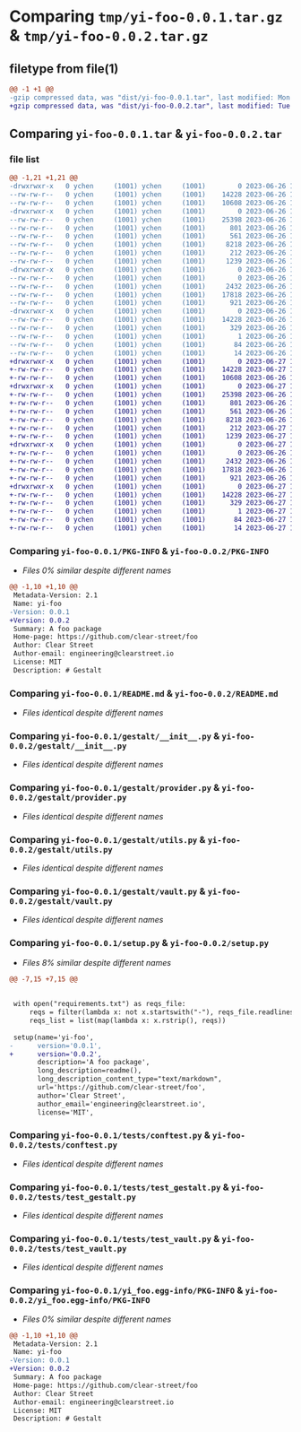 # Comparing `tmp/yi-foo-0.0.1.tar.gz` & `tmp/yi-foo-0.0.2.tar.gz`

## filetype from file(1)

```diff
@@ -1 +1 @@
-gzip compressed data, was "dist/yi-foo-0.0.1.tar", last modified: Mon Jun 26 13:54:51 2023, max compression
+gzip compressed data, was "dist/yi-foo-0.0.2.tar", last modified: Tue Jun 27 13:33:05 2023, max compression
```

## Comparing `yi-foo-0.0.1.tar` & `yi-foo-0.0.2.tar`

### file list

```diff
@@ -1,21 +1,21 @@
-drwxrwxr-x   0 ychen     (1001) ychen     (1001)        0 2023-06-26 13:54:51.960695 yi-foo-0.0.1/
--rw-rw-r--   0 ychen     (1001) ychen     (1001)    14228 2023-06-26 13:54:51.960695 yi-foo-0.0.1/PKG-INFO
--rw-rw-r--   0 ychen     (1001) ychen     (1001)    10608 2023-06-26 13:48:18.000000 yi-foo-0.0.1/README.md
-drwxrwxr-x   0 ychen     (1001) ychen     (1001)        0 2023-06-26 13:54:51.960695 yi-foo-0.0.1/gestalt/
--rw-rw-r--   0 ychen     (1001) ychen     (1001)    25398 2023-06-26 13:48:18.000000 yi-foo-0.0.1/gestalt/__init__.py
--rw-rw-r--   0 ychen     (1001) ychen     (1001)      801 2023-06-26 13:48:18.000000 yi-foo-0.0.1/gestalt/provider.py
--rw-rw-r--   0 ychen     (1001) ychen     (1001)      561 2023-06-26 13:48:18.000000 yi-foo-0.0.1/gestalt/utils.py
--rw-rw-r--   0 ychen     (1001) ychen     (1001)     8218 2023-06-26 13:48:18.000000 yi-foo-0.0.1/gestalt/vault.py
--rw-rw-r--   0 ychen     (1001) ychen     (1001)      212 2023-06-26 13:54:51.960695 yi-foo-0.0.1/setup.cfg
--rw-rw-r--   0 ychen     (1001) ychen     (1001)     1239 2023-06-26 13:54:43.000000 yi-foo-0.0.1/setup.py
-drwxrwxr-x   0 ychen     (1001) ychen     (1001)        0 2023-06-26 13:54:51.960695 yi-foo-0.0.1/tests/
--rw-rw-r--   0 ychen     (1001) ychen     (1001)        0 2023-06-26 13:48:18.000000 yi-foo-0.0.1/tests/__init__.py
--rw-rw-r--   0 ychen     (1001) ychen     (1001)     2432 2023-06-26 13:48:18.000000 yi-foo-0.0.1/tests/conftest.py
--rw-rw-r--   0 ychen     (1001) ychen     (1001)    17818 2023-06-26 13:48:18.000000 yi-foo-0.0.1/tests/test_gestalt.py
--rw-rw-r--   0 ychen     (1001) ychen     (1001)      921 2023-06-26 13:48:18.000000 yi-foo-0.0.1/tests/test_vault.py
-drwxrwxr-x   0 ychen     (1001) ychen     (1001)        0 2023-06-26 13:54:51.960695 yi-foo-0.0.1/yi_foo.egg-info/
--rw-rw-r--   0 ychen     (1001) ychen     (1001)    14228 2023-06-26 13:54:51.000000 yi-foo-0.0.1/yi_foo.egg-info/PKG-INFO
--rw-rw-r--   0 ychen     (1001) ychen     (1001)      329 2023-06-26 13:54:51.000000 yi-foo-0.0.1/yi_foo.egg-info/SOURCES.txt
--rw-rw-r--   0 ychen     (1001) ychen     (1001)        1 2023-06-26 13:54:51.000000 yi-foo-0.0.1/yi_foo.egg-info/dependency_links.txt
--rw-rw-r--   0 ychen     (1001) ychen     (1001)       84 2023-06-26 13:54:51.000000 yi-foo-0.0.1/yi_foo.egg-info/requires.txt
--rw-rw-r--   0 ychen     (1001) ychen     (1001)       14 2023-06-26 13:54:51.000000 yi-foo-0.0.1/yi_foo.egg-info/top_level.txt
+drwxrwxr-x   0 ychen     (1001) ychen     (1001)        0 2023-06-27 13:33:05.695760 yi-foo-0.0.2/
+-rw-rw-r--   0 ychen     (1001) ychen     (1001)    14228 2023-06-27 13:33:05.695760 yi-foo-0.0.2/PKG-INFO
+-rw-rw-r--   0 ychen     (1001) ychen     (1001)    10608 2023-06-26 13:48:18.000000 yi-foo-0.0.2/README.md
+drwxrwxr-x   0 ychen     (1001) ychen     (1001)        0 2023-06-27 13:33:05.691760 yi-foo-0.0.2/gestalt/
+-rw-rw-r--   0 ychen     (1001) ychen     (1001)    25398 2023-06-26 13:48:18.000000 yi-foo-0.0.2/gestalt/__init__.py
+-rw-rw-r--   0 ychen     (1001) ychen     (1001)      801 2023-06-26 13:48:18.000000 yi-foo-0.0.2/gestalt/provider.py
+-rw-rw-r--   0 ychen     (1001) ychen     (1001)      561 2023-06-26 13:48:18.000000 yi-foo-0.0.2/gestalt/utils.py
+-rw-rw-r--   0 ychen     (1001) ychen     (1001)     8218 2023-06-26 13:48:18.000000 yi-foo-0.0.2/gestalt/vault.py
+-rw-rw-r--   0 ychen     (1001) ychen     (1001)      212 2023-06-27 13:33:05.695760 yi-foo-0.0.2/setup.cfg
+-rw-rw-r--   0 ychen     (1001) ychen     (1001)     1239 2023-06-27 13:32:18.000000 yi-foo-0.0.2/setup.py
+drwxrwxr-x   0 ychen     (1001) ychen     (1001)        0 2023-06-27 13:33:05.691760 yi-foo-0.0.2/tests/
+-rw-rw-r--   0 ychen     (1001) ychen     (1001)        0 2023-06-26 13:48:18.000000 yi-foo-0.0.2/tests/__init__.py
+-rw-rw-r--   0 ychen     (1001) ychen     (1001)     2432 2023-06-26 13:48:18.000000 yi-foo-0.0.2/tests/conftest.py
+-rw-rw-r--   0 ychen     (1001) ychen     (1001)    17818 2023-06-26 13:48:18.000000 yi-foo-0.0.2/tests/test_gestalt.py
+-rw-rw-r--   0 ychen     (1001) ychen     (1001)      921 2023-06-26 13:48:18.000000 yi-foo-0.0.2/tests/test_vault.py
+drwxrwxr-x   0 ychen     (1001) ychen     (1001)        0 2023-06-27 13:33:05.695760 yi-foo-0.0.2/yi_foo.egg-info/
+-rw-rw-r--   0 ychen     (1001) ychen     (1001)    14228 2023-06-27 13:33:05.000000 yi-foo-0.0.2/yi_foo.egg-info/PKG-INFO
+-rw-rw-r--   0 ychen     (1001) ychen     (1001)      329 2023-06-27 13:33:05.000000 yi-foo-0.0.2/yi_foo.egg-info/SOURCES.txt
+-rw-rw-r--   0 ychen     (1001) ychen     (1001)        1 2023-06-27 13:33:05.000000 yi-foo-0.0.2/yi_foo.egg-info/dependency_links.txt
+-rw-rw-r--   0 ychen     (1001) ychen     (1001)       84 2023-06-27 13:33:05.000000 yi-foo-0.0.2/yi_foo.egg-info/requires.txt
+-rw-rw-r--   0 ychen     (1001) ychen     (1001)       14 2023-06-27 13:33:05.000000 yi-foo-0.0.2/yi_foo.egg-info/top_level.txt
```

### Comparing `yi-foo-0.0.1/PKG-INFO` & `yi-foo-0.0.2/PKG-INFO`

 * *Files 0% similar despite different names*

```diff
@@ -1,10 +1,10 @@
 Metadata-Version: 2.1
 Name: yi-foo
-Version: 0.0.1
+Version: 0.0.2
 Summary: A foo package
 Home-page: https://github.com/clear-street/foo
 Author: Clear Street
 Author-email: engineering@clearstreet.io
 License: MIT
 Description: # Gestalt
```

### Comparing `yi-foo-0.0.1/README.md` & `yi-foo-0.0.2/README.md`

 * *Files identical despite different names*

### Comparing `yi-foo-0.0.1/gestalt/__init__.py` & `yi-foo-0.0.2/gestalt/__init__.py`

 * *Files identical despite different names*

### Comparing `yi-foo-0.0.1/gestalt/provider.py` & `yi-foo-0.0.2/gestalt/provider.py`

 * *Files identical despite different names*

### Comparing `yi-foo-0.0.1/gestalt/utils.py` & `yi-foo-0.0.2/gestalt/utils.py`

 * *Files identical despite different names*

### Comparing `yi-foo-0.0.1/gestalt/vault.py` & `yi-foo-0.0.2/gestalt/vault.py`

 * *Files identical despite different names*

### Comparing `yi-foo-0.0.1/setup.py` & `yi-foo-0.0.2/setup.py`

 * *Files 8% similar despite different names*

```diff
@@ -7,15 +7,15 @@
 
 
 with open("requirements.txt") as reqs_file:
     reqs = filter(lambda x: not x.startswith("-"), reqs_file.readlines())
     reqs_list = list(map(lambda x: x.rstrip(), reqs))
 
 setup(name='yi-foo',
-      version='0.0.1',
+      version='0.0.2',
       description='A foo package',
       long_description=readme(),
       long_description_content_type="text/markdown",
       url='https://github.com/clear-street/foo',
       author='Clear Street',
       author_email='engineering@clearstreet.io',
       license='MIT',
```

### Comparing `yi-foo-0.0.1/tests/conftest.py` & `yi-foo-0.0.2/tests/conftest.py`

 * *Files identical despite different names*

### Comparing `yi-foo-0.0.1/tests/test_gestalt.py` & `yi-foo-0.0.2/tests/test_gestalt.py`

 * *Files identical despite different names*

### Comparing `yi-foo-0.0.1/tests/test_vault.py` & `yi-foo-0.0.2/tests/test_vault.py`

 * *Files identical despite different names*

### Comparing `yi-foo-0.0.1/yi_foo.egg-info/PKG-INFO` & `yi-foo-0.0.2/yi_foo.egg-info/PKG-INFO`

 * *Files 0% similar despite different names*

```diff
@@ -1,10 +1,10 @@
 Metadata-Version: 2.1
 Name: yi-foo
-Version: 0.0.1
+Version: 0.0.2
 Summary: A foo package
 Home-page: https://github.com/clear-street/foo
 Author: Clear Street
 Author-email: engineering@clearstreet.io
 License: MIT
 Description: # Gestalt
```

